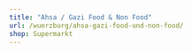```yaml
---
title: "Ahsa / Gazi Food & Non Food"
url: /wuerzburg/ahsa-gazi-food-und-non-food/
shop: Supermarkt
---
```

